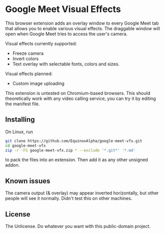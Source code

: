 # Google Meet Visual Effects

This browser extension adds an overlay window to every Google Meet tab that allows you to enable various visual effects.
The draggable window will open when Google Meet tries to access the user's camera.

Visual effects currently supported:
* Freeze camera
* Invert colors
* Text overlay with selectable fonts, colors and sizes.

Visual effects planned:
* Custom image uploading

This extension is untested on Chromium-based browsers.
This should theoretically work with any video calling service, you can try it by editing the manifest file.

## Installing
On Linux, run
```bash
git clone https://github.com/EquinoxAlpha/google-meet-vfx.git
cd google-meet-vfx
zip -r -FS google-meet-vfx.zip * --exclude '*.git*' '*.md'
```
to pack the files into an extension. Then add it as any other unsigned addon.

## Known issues
The camera output (& overlay) may appear inverted horizontally, but other people will see it normally. Didn't test this on other machines.

## License
The Unlicense. Do whatever you want with this public-domain project.
